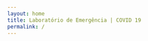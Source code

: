 ```yaml
---
layout: home
title: Laboratório de Emergência | COVID 19
permalink: /
---
```


<!--
  Página vazia para redirecionar / -> /pt/
  Conteúdo de verdade no arquivo index_proj.md ou index_colab.md
-->
